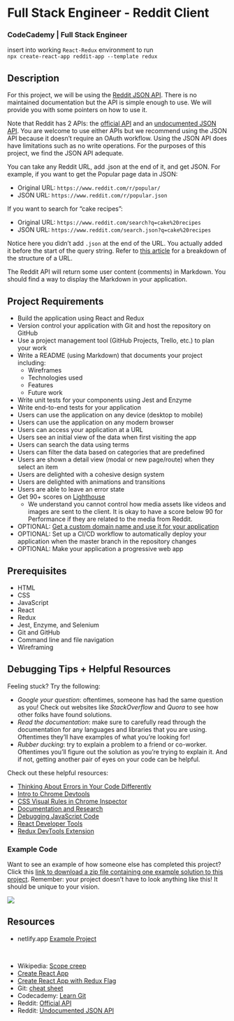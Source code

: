 # Full Stack Engineer - Reddit Client
### CodeCademy | Full Stack Engineer
insert into working `React-Redux` environment to run<br />
`npx create-react-app reddit-app --template redux`

## Description
For this project, we will be using the [Reddit JSON API](https://github.com/reddit-archive/reddit/wiki/JSON). There is no maintained documentation but the API is simple enough to use. We will provide you with some pointers on how to use it.

Note that Reddit has 2 APIs: the [official API](https://www.reddit.com/dev/api/) and an [undocumented JSON API](https://github.com/reddit-archive/reddit/wiki/JSON). You are welcome to use either APIs but we recommend using the JSON API because it doesn’t require an OAuth workflow. Using the JSON API does have limitations such as no write operations. For the purposes of this project, we find the JSON API adequate.

You can take any Reddit URL, add .json at the end of it, and get JSON. For example, if you want to get the Popular page data in JSON:
* Original URL: `https://www.reddit.com/r/popular/`
* JSON URL: `https://www.reddit.com/r/popular.json`

If you want to search for “cake recipes”:
* Original URL: `https://www.reddit.com/search?q=cake%20recipes`
* JSON URL: `https://www.reddit.com/search.json?q=cake%20recipes`

Notice here you didn’t add `.json` at the end of the URL. You actually added it before the start of the query string. Refer to [this article](https://www.quora.com/What-are-the-parts-of-a-URL) for a breakdown of the structure of a URL.

The Reddit API will return some user content (comments) in Markdown. You should find a way to display the Markdown in your application.

## Project Requirements
* Build the application using React and Redux
* Version control your application with Git and host the repository on GitHub
* Use a project management tool (GitHub Projects, Trello, etc.) to plan your work
* Write a README (using Markdown) that documents your project including:
  * Wireframes
  * Technologies used
  * Features
  * Future work
* Write unit tests for your components using Jest and Enzyme
* Write end-to-end tests for your application
* Users can use the application on any device (desktop to mobile)
* Users can use the application on any modern browser
* Users can access your application at a URL
* Users see an initial view of the data when first visiting the app
* Users can search the data using terms
* Users can filter the data based on categories that are predefined
* Users are shown a detail view (modal or new page/route) when they select an item
* Users are delighted with a cohesive design system
* Users are delighted with animations and transitions
* Users are able to leave an error state
* Get 90+ scores on [Lighthouse](https://web.dev/measure/)
  * We understand you cannot control how media assets like videos and images are sent to the client. It is okay to have a score below 90 for Performance if they are related to the media from Reddit.
* OPTIONAL: [Get a custom domain name and use it for your application](https://www.codecademy.com/courses/make-a-website/lessons/setting-up-your-domain/exercises/how-websites-work)
* OPTIONAL: Set up a CI/CD workflow to automatically deploy your application when the master branch in the repository changes
* OPTIONAL: Make your application a progressive web app

## Prerequisites
* HTML
* CSS
* JavaScript
* React
* Redux
* Jest, Enzyme, and Selenium
* Git and GitHub
* Command line and file navigation
* Wireframing

## Debugging Tips + Helpful Resources
Feeling stuck? Try the following:
* <i>Google your question</i>: oftentimes, someone has had the same question as you! Check out websites like <i>StackOverflow</i> and <i>Quora</i> to see how other folks have found solutions.
* <i>Read the documentation</i>: make sure to carefully read through the documentation for any languages and libraries that you are using. Oftentimes they’ll have examples of what you’re looking for!
* <i>Rubber ducking</i>: try to explain a problem to a friend or co-worker. Oftentimes you’ll figure out the solution as you’re trying to explain it. And if not, getting another pair of eyes on your code can be helpful.

Check out these helpful resources:
* [Thinking About Errors in Your Code Differently](https://www.codecademy.com/content-items/673d70052fe5627f2222ab7840b4c5db)
* [Intro to Chrome Devtools](https://www.codecademy.com/content-items/8e57b181e3c4a62b70476bd76ab11624)
* [CSS Visual Rules in Chrome Inspector](https://www.codecademy.com/content-items/73ce848773660b8f73086a073113c3fe)
* [Documentation and Research](https://www.codecademy.com/content-items/8219be05381030feb2d9530fedb457fd)
* [Debugging JavaScript Code](https://www.codecademy.com/content-items/e8a7f4f36eae1c4ee642af3cea4bfb4a)
* [React Developer Tools](https://www.codecademy.com/paths/build-web-apps-with-react/tracks/bwa-intro-to-react/modules/ravenous-part-one/informationals/ready-react-developer-tools)
* [Redux DevTools Extension](https://www.codecademy.com/content-items/698c535e3cdf6ce8484bd34138341767)

### Example Code
Want to see an example of how someone else has completed this project? Click this [link to download a zip file containing one example solution to this project](https://static-assets.codecademy.com/Paths/front-end-career-path/reddit-client/reddit-client-master.zip). Remember: your project doesn’t have to look anything like this! It should be unique to your vision.

<img src="https://github.com/AJuskys/Full_Stack_Engineer-Reddit_Client/blob/main/reddit-client-loading-slow.webp" />

## Resources
* netlify.app [Example Project](https://reddit-client.netlify.app/)

<br />

* Wikipedia: [Scope creep](https://en.wikipedia.org/wiki/Scope_creep)
* [Create React App](https://create-react-app.dev/)
* [Create React App with Redux Flag](https://redux-toolkit.js.org/introduction/getting-started#using-create-react-app)
* Git: [cheat sheet](https://education.github.com/git-cheat-sheet-education.pdf)
* Codecademy: [Learn Git](https://www.codecademy.com/learn/learn-git)
* Reddit: [Official API](https://www.reddit.com/dev/api/)
* Reddit: [Undocumented JSON API](https://github.com/reddit-archive/reddit/wiki/JSON)
